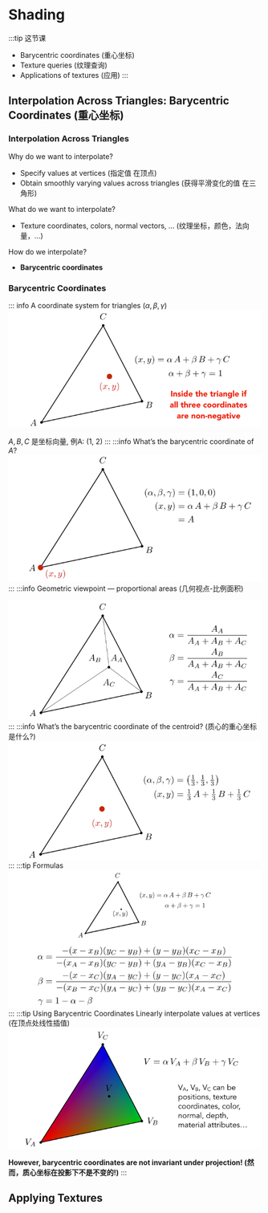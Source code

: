 # Shading

:::tip 这节课
- Barycentric coordinates (重心坐标)
- Texture queries (纹理查询)
- Applications of textures (应用)
:::

## Interpolation Across Triangles: Barycentric Coordinates (重心坐标)

### Interpolation Across Triangles
Why do we want to interpolate? 
- Specify values at vertices (指定值 在顶点)
- Obtain smoothly varying values across triangles (获得平滑变化的值 在三角形)

What do we want to interpolate?
- Texture coordinates, colors, normal vectors, … (纹理坐标，颜色，法向量，…)

How do we interpolate? 
- **Barycentric coordinates**

### Barycentric Coordinates

::: info A coordinate system for triangles $(\alpha, \beta, \gamma)$
<img src="./images/重心坐标1.png" style="margin: auto;">

$A,B,C$ 是坐标向量, 例A: (1, 2)
:::
:::info What’s the barycentric coordinate of $A$?
<img src="./images/重心坐标2.png" style="margin: auto;">
:::
:::info Geometric viewpoint — proportional areas (几何视点-比例面积)

<img src="./images/重心坐标3.png" style="margin: auto;">
:::
:::info What’s the barycentric coordinate of the centroid? (质心的重心坐标是什么?)

<img src="./images/重心坐标4.png" style="margin: auto;">
:::
:::tip Formulas

<img src="./images/重心坐标5.png" style="margin: auto;">
:::
:::tip Using Barycentric Coordinates
Linearly interpolate values at vertices (在顶点处线性插值)
<img src="./images/重心坐标6.png" style="margin: auto;">

**However, barycentric coordinates are not invariant under projection! (然而，质心坐标在投影下不是不变的!)**
:::

## Applying Textures

